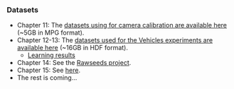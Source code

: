 ### Datasets

- Chapter 11: The [datasets using for camera calibration are available here][camera-logs] (~5GB in MPG format).
- Chapter 12-13: The [datasets used for the Vehicles experiments are available here][bv1bds1] (~16GB in HDF format).
  - [Learning results][results]
- Chapter 14: See the [Rawseeds project][rawseeds].
- Chapter 15: See [here](https://purl.org/censi/2011/diffeo).
- The rest is coming...

[bv1bds1]: https://censi.science/pub/research/2012-bv1bds1/
[camera-logs]: https://purl.org/censi/2012/camera_calibration/
[rawseeds]: http://rawseeds.org

[results]: https://censi.science/pub/research/2012-bv1bds1/processed/